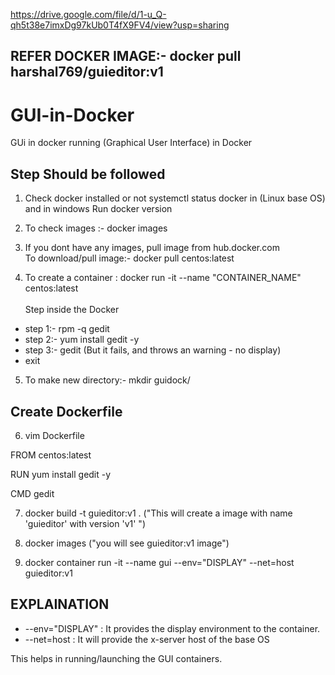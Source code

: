 https://drive.google.com/file/d/1-u_Q-qh5t38e7imxDg97kUb0T4fX9FV4/view?usp=sharing
## REFER DOCKER IMAGE:-  docker pull harshal769/guieditor:v1 <br>
# GUI-in-Docker
GUi in docker running (Graphical User Interface) in Docker 

## Step Should be followed
 1) Check docker installed or not systemctl status docker in (Linux base OS) and in windows Run docker version

 2) To check images :- docker images 

 3) If you dont have any images, pull image from hub.docker.com <br>
   To download/pull image:-  docker pull centos:latest

 4) To create a container :  docker run -it --name "CONTAINER_NAME" centos:latest<br><br>
 Step inside the Docker 
 - step 1:- rpm -q gedit
 - step 2:- yum install gedit -y 
 - step 3:- gedit (But it fails, and throws an warning - no display) 
 - exit 
 
 5) To make new directory:-  mkdir guidock/
 
 ## Create Dockerfile
 
 6) vim Dockerfile
 
 FROM centos:latest
 
 RUN yum install gedit -y

 CMD gedit
 
 7) docker build -t guieditor:v1 . ("This will create a image with name 'guieditor' with version 'v1' ")
 
 8) docker images ("you will see guieditor:v1 image")
 
 9) docker container run -it --name gui --env="DISPLAY" --net=host guieditor:v1 <br>
 
## <b> EXPLAINATION  </b> <br>
- --env="DISPLAY" : It provides the display environment to the container.
- --net=host : It will provide the x-server host of the base OS 

This helps in running/launching the GUI containers.

